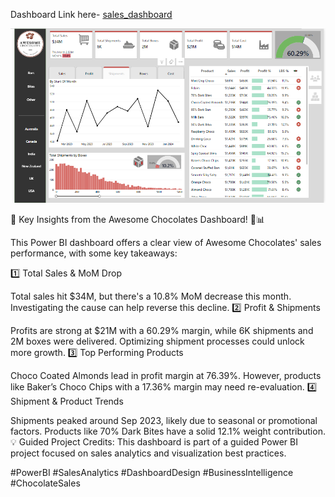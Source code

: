 Dashboard Link here- [sales_dashboard](https://app.powerbi.com/view?r=eyJrIjoiYmRiZGJlYWUtN2I2YS00ZmNmLTgyOGYtZmQ1ZTkzMjg3YzMwIiwidCI6ImQ1MTFhNzlhLTI4MzgtNDlmZS04MDJjLWVhYjhjNzk4NjBjZSJ9&pageName=4ef77cef8202e006d033)

![Screeshot Dashboard](ChoclateSales_dashboard.png)

🚀 Key Insights from the Awesome Chocolates Dashboard! 🍫📊

This Power BI dashboard offers a clear view of Awesome Chocolates' sales performance, with some key takeaways:

1️⃣ Total Sales & MoM Drop

Total sales hit $34M, but there's a 10.8% MoM decrease this month. Investigating the cause can help reverse this decline.
2️⃣ Profit & Shipments

Profits are strong at $21M with a 60.29% margin, while 6K shipments and 2M boxes were delivered. Optimizing shipment processes could unlock more growth.
3️⃣ Top Performing Products

Choco Coated Almonds lead in profit margin at 76.39%. However, products like Baker’s Choco Chips with a 17.36% margin may need re-evaluation.
4️⃣ Shipment & Product Trends

Shipments peaked around Sep 2023, likely due to seasonal or promotional factors. Products like 70% Dark Bites have a solid 12.1% weight contribution.
💡 Guided Project Credits:
This dashboard is part of a guided Power BI project focused on sales analytics and visualization best practices.

#PowerBI #SalesAnalytics #DashboardDesign #BusinessIntelligence #ChocolateSales
